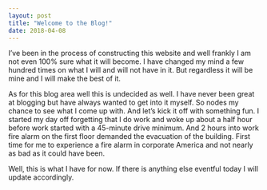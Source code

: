 ```yaml
---
layout: post
title: "Welcome to the Blog!"
date: 2018-04-08
---
```


I’ve been in the process of constructing this website and well frankly I am not even 100% sure what it will become. I have changed my mind a few hundred times on what I will and will not have in it. But regardless it will be mine and I will make the best of it.

As for this blog area well this is undecided as well. I have never been great at blogging but have always wanted to get into it myself. So nodes my chance to see what I come up with. And let’s kick it off with something fun. I started my day off forgetting that I do work and woke up about a half hour before work started with a 45-minute drive minimum. And 2 hours into work fire alarm on the first floor demanded the evacuation of the building. First time for me to experience a fire alarm in corporate America and not nearly as bad as it could have been.

Well, this is what I have for now. If there is anything else eventful today I will update accordingly.

